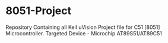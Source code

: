 # 8051-Project
Repository Containing all Keil uVision Project file for C51 [8051] Microcontroller. Targeted Device - Microchip AT89S51/AT89C51
